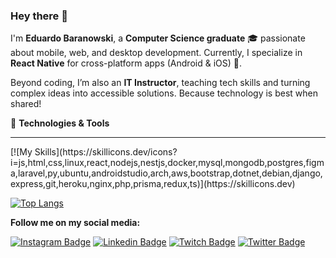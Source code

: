 ### **Hey there** 👋
I'm **Eduardo Baranowski**, a **Computer Science graduate** 🎓 passionate about mobile, web, and desktop development. Currently, I specialize in **React Native** for cross-platform apps (Android & iOS) 📱.

Beyond coding, I’m also an **IT Instructor**, teaching tech skills and turning complex ideas into accessible solutions. Because technology is best when shared!

🔧 **Technologies & Tools**
<hr/>
[![My Skills](https://skillicons.dev/icons?i=js,html,css,linux,react,nodejs,nestjs,docker,mysql,mongodb,postgres,figma,laravel,py,ubuntu,androidstudio,arch,aws,bootstrap,dotnet,debian,django,express,git,heroku,nginx,php,prisma,redux,ts)](https://skillicons.dev)

[![Top Langs](https://github-readme-stats.vercel.app/api/top-langs/?username=Eduardo-Baranowski&layout=compact)](https://github.com/Eduardo-Baranowski/github-readme-stats)

**Follow me on my social media:**

[![Instagram Badge](https://img.shields.io/badge/-Instagram-6633cc?style=flat-square&labelColor=6633cc&logo=instagram&logoColor=white&link=https://www.instagram.com/eduardobaranowski/)](https://www.instagram.com/eduardobaranowski/)
[![Linkedin Badge](https://img.shields.io/badge/-Linkedin-6633cc?style=flat-square&logo=Linkedin&logoColor=white&link=https://www.linkedin.com/in/rodrigo-gon%C3%A7alves-santana/)](https://www.linkedin.com/in/eduardo-baranowski-091760127/)
[![Twitch Badge](https://img.shields.io/badge/-Twitch-6633cc?style=flat-square&logo=Twitch&logoColor=white&link=https://www.twitch.tv/rodrigogoncalvess)](https://www.twitch.tv/edu_baranowski)
[![Twitter Badge](https://img.shields.io/badge/-Twitter-6633cc?style=flat-square&logo=Twitter&logoColor=white&link=https://twitter.com/rodrigogsdev)](https://twitter.com/edu_baranowski)
